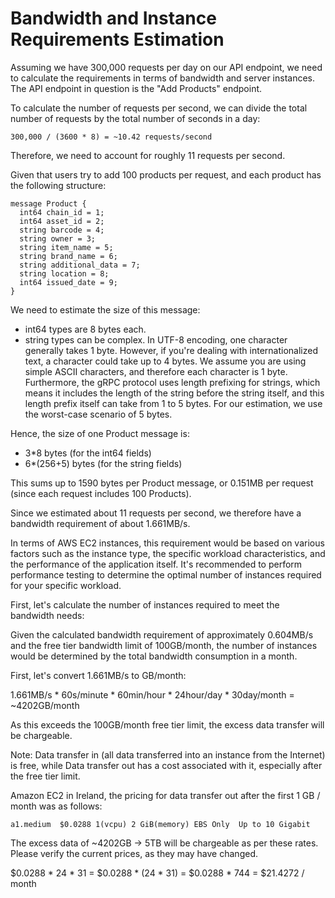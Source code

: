 # Bandwidth and Instance Requirements Estimation

Assuming we have 300,000 requests per day on our API endpoint, we need to calculate the requirements in terms of bandwidth and server instances. The API endpoint in question is the "Add Products" endpoint.

To calculate the number of requests per second, we can divide the total number of requests by the total number of seconds in a day:

    300,000 / (3600 * 8) = ~10.42 requests/second

Therefore, we need to account for roughly 11 requests per second.

Given that users try to add 100 products per request, and each product has the following structure:

    message Product {
      int64 chain_id = 1;
      int64 asset_id = 2;
      string barcode = 4;
      string owner = 3;
      string item_name = 5;
      string brand_name = 6;
      string additional_data = 7;
      string location = 8;
      int64 issued_date = 9;
    }

We need to estimate the size of this message:

- int64 types are 8 bytes each.
- string types can be complex. In UTF-8 encoding, one character generally takes 1 byte. However, if you're dealing with internationalized text, a character could take up to 4 bytes. We assume you are using simple ASCII characters, and therefore each character is 1 byte. Furthermore, the gRPC protocol uses length prefixing for strings, which means it includes the length of the string before the string itself, and this length prefix itself can take from 1 to 5 bytes. For our estimation, we use the worst-case scenario of 5 bytes.

Hence, the size of one Product message is:

- 3\*8 bytes (for the int64 fields)
- 6\*(256+5) bytes (for the string fields)

This sums up to 1590 bytes per Product message, or 0.151MB per request (since each request includes 100 Products).

Since we estimated about 11 requests per second, we therefore have a bandwidth requirement of about 1.661MB/s.

In terms of AWS EC2 instances, this requirement would be based on various factors such as the instance type, the specific workload characteristics, and the performance of the application itself. It's recommended to perform performance testing to determine the optimal number of instances required for your specific workload.


First, let's calculate the number of instances required to meet the bandwidth needs:

Given the calculated bandwidth requirement of approximately 0.604MB/s and the free tier bandwidth limit of 100GB/month, the number of instances would be determined by the total bandwidth consumption in a month.

First, let's convert 1.661MB/s to GB/month:

1.661MB/s * 60s/minute * 60min/hour * 24hour/day * 30day/month = ~4202GB/month

As this exceeds the 100GB/month free tier limit, the excess data transfer will be chargeable.

Note: Data transfer in (all data transferred into an instance from the Internet) is free, while Data transfer out has a cost associated with it, especially after the free tier limit.

Amazon EC2 in Ireland, the pricing for data transfer out after the first 1 GB / month was as follows:

`a1.medium	$0.0288	1(vcpu)	2 GiB(memory) EBS Only	Up to 10 Gigabit`

The excess data of ~4202GB -> 5TB will be chargeable as per these rates. Please verify the current prices, as they may have changed.

$0.0288 * 24 * 31 = $0.0288 * (24 * 31) = $0.0288 * 744  = $21.4272 / month
